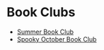 # Book Clubs

- [Summer Book Club](summer-june/index.md)
- [Spooky October Book Club](spooky-october/index.md)